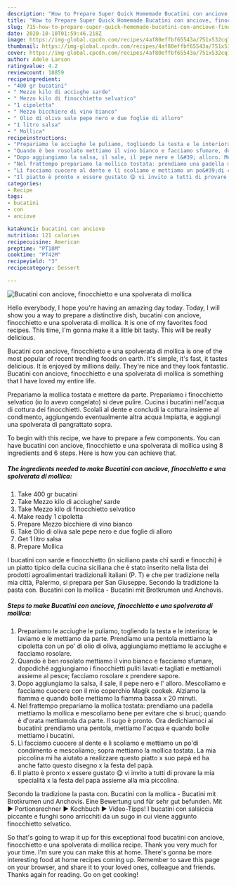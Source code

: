 ```yaml
---
description: "How to Prepare Super Quick Homemade Bucatini con anciove, finocchietto e una spolverata di mollica"
title: "How to Prepare Super Quick Homemade Bucatini con anciove, finocchietto e una spolverata di mollica"
slug: 715-how-to-prepare-super-quick-homemade-bucatini-con-anciove-finocchietto-e-una-spolverata-di-mollica
date: 2020-10-10T01:59:46.218Z
image: https://img-global.cpcdn.com/recipes/4af80effbf65543a/751x532cq70/bucatini-con-anciove-finocchietto-e-una-spolverata-di-mollica-recipe-main-photo.jpg
thumbnail: https://img-global.cpcdn.com/recipes/4af80effbf65543a/751x532cq70/bucatini-con-anciove-finocchietto-e-una-spolverata-di-mollica-recipe-main-photo.jpg
cover: https://img-global.cpcdn.com/recipes/4af80effbf65543a/751x532cq70/bucatini-con-anciove-finocchietto-e-una-spolverata-di-mollica-recipe-main-photo.jpg
author: Adele Larson
ratingvalue: 4.2
reviewcount: 18859
recipeingredient:
- "400 gr bucatini"
- " Mezzo kilo di acciughe sarde"
- " Mezzo kilo di finocchietto selvatico"
- "1 cipoletta"
- " Mezzo bicchiere di vino bianco"
- " Olio di oliva sale pepe nero e due foglie di alloro"
- "1 litro salsa"
- " Mollica"
recipeinstructions:
- "Prepariamo le acciughe le puliamo, togliendo la testa e le interiora; le laviamo e le mettiamo da parte. Prendiamo una pentola mettiamo la cipoletta con un po&#39; di olio di oliva, aggiungiamo mettiamo le acciughe e facciamo rosolare."
- "Quando è ben rosolato mettiamo il vino bianco e facciamo sfumare, dopodiché aggiungiamo i finocchietti puliti lavati e tagliati e mettiamoli assieme al pesce; facciamo rosolare x prendere sapore."
- "Dopo aggiungiamo la salsa, il sale, il pepe nero e l&#39; alloro. Mescoliamo e facciamo cuocere con il mio coperchio Magik cookek. Alziamo la fiamma e quando bolle mettiamo la fiamma bassa x 20 minuti."
- "Nel frattempo prepariamo la mollica tostata: prendiamo una padella mettiamo la mollica e mescoliamo bene per evitare che si bruci; quando è d&#39;orata mettiamola da parte. Il sugo è pronto. Ora dedichiamoci ai bucatini: prendiamo una pentola, mettiamo l&#39;acqua e quando bolle mettiamo i bucatini."
- "Lì facciamo cuocere al dente e lì scoliamo e mettiamo un po&#39;di condimento e mescoliamo; sopra mettiamo la mollica tostata. La mia piccolina mi ha aiutato a realizzare questo piatto x suo papà ed ha anche fatto questo disegno x la festa del papà."
- "Il piatto è pronto x essere gustato 😋 vi invito a tutti di provare la mia specialità x la festa del papà assieme alla mia piccolina."
categories:
- Recipe
tags:
- bucatini
- con
- anciove

katakunci: bucatini con anciove 
nutrition: 121 calories
recipecuisine: American
preptime: "PT18M"
cooktime: "PT42M"
recipeyield: "3"
recipecategory: Dessert

---
```



![Bucatini con anciove, finocchietto e una spolverata di mollica](https://img-global.cpcdn.com/recipes/4af80effbf65543a/751x532cq70/bucatini-con-anciove-finocchietto-e-una-spolverata-di-mollica-recipe-main-photo.jpg)

Hello everybody, I hope you're having an amazing day today. Today, I will show you a way to prepare a distinctive dish, bucatini con anciove, finocchietto e una spolverata di mollica. It is one of my favorites food recipes. This time, I'm gonna make it a little bit tasty. This will be really delicious.

Bucatini con anciove, finocchietto e una spolverata di mollica is one of the most popular of recent trending foods on earth. It's simple, it's fast, it tastes delicious. It is enjoyed by millions daily. They're nice and they look fantastic. Bucatini con anciove, finocchietto e una spolverata di mollica is something that I have loved my entire life.

Prepariamo la mollica tostata e mettere da parte. Prepariamo i finocchietto selvatico (io lo avevo congelato) si deve pulire. Cucina i bucatini nell&#39;acqua di cottura dei finocchietti. Scolali al dente e concludi la cottura insieme al condimento, aggiungendo eventualmente altra acqua Impiatta, e aggiungi una spolverata di pangrattato sopra.


To begin with this recipe, we have to prepare a few components. You can have bucatini con anciove, finocchietto e una spolverata di mollica using 8 ingredients and 6 steps. Here is how you can achieve that.

<!--inarticleads1-->

##### The ingredients needed to make Bucatini con anciove, finocchietto e una spolverata di mollica:

1. Take 400 gr bucatini
1. Take  Mezzo kilo di acciughe/ sarde
1. Take  Mezzo kilo di finocchietto selvatico
1. Make ready 1 cipoletta
1. Prepare  Mezzo bicchiere di vino bianco
1. Take  Olio di oliva sale pepe nero e due foglie di alloro
1. Get 1 litro salsa
1. Prepare  Mollica


I bucatini con sarde e finocchietto (in siciliano pasta chî sardi e finocchi) è un piatto tipico della cucina siciliana che è stato inserito nella lista dei prodotti agroalimentari tradizionali italiani (P. T) e che per tradizione nella mia città, Palermo, si prepara per San Giuseppe. Secondo la tradizione la pasta con. Bucatini con la mollica - Bucatini mit Brotkrumen und Anchovis. 

<!--inarticleads2-->

##### Steps to make Bucatini con anciove, finocchietto e una spolverata di mollica:

1. Prepariamo le acciughe le puliamo, togliendo la testa e le interiora; le laviamo e le mettiamo da parte. Prendiamo una pentola mettiamo la cipoletta con un po&#39; di olio di oliva, aggiungiamo mettiamo le acciughe e facciamo rosolare.
1. Quando è ben rosolato mettiamo il vino bianco e facciamo sfumare, dopodiché aggiungiamo i finocchietti puliti lavati e tagliati e mettiamoli assieme al pesce; facciamo rosolare x prendere sapore.
1. Dopo aggiungiamo la salsa, il sale, il pepe nero e l&#39; alloro. Mescoliamo e facciamo cuocere con il mio coperchio Magik cookek. Alziamo la fiamma e quando bolle mettiamo la fiamma bassa x 20 minuti.
1. Nel frattempo prepariamo la mollica tostata: prendiamo una padella mettiamo la mollica e mescoliamo bene per evitare che si bruci; quando è d&#39;orata mettiamola da parte. Il sugo è pronto. Ora dedichiamoci ai bucatini: prendiamo una pentola, mettiamo l&#39;acqua e quando bolle mettiamo i bucatini.
1. Lì facciamo cuocere al dente e lì scoliamo e mettiamo un po&#39;di condimento e mescoliamo; sopra mettiamo la mollica tostata. La mia piccolina mi ha aiutato a realizzare questo piatto x suo papà ed ha anche fatto questo disegno x la festa del papà.
1. Il piatto è pronto x essere gustato 😋 vi invito a tutti di provare la mia specialità x la festa del papà assieme alla mia piccolina.


Secondo la tradizione la pasta con. Bucatini con la mollica - Bucatini mit Brotkrumen und Anchovis. Eine Bewertung und für sehr gut befunden. Mit ► Portionsrechner ► Kochbuch ► Video-Tipps! I bucatini con salsiccia piccante e funghi sono arricchiti da un sugo in cui viene aggiunto finocchietto selvatico. 

So that's going to wrap it up for this exceptional food bucatini con anciove, finocchietto e una spolverata di mollica recipe. Thank you very much for your time. I'm sure you can make this at home. There's gonna be more interesting food at home recipes coming up. Remember to save this page on your browser, and share it to your loved ones, colleague and friends. Thanks again for reading. Go on get cooking!
